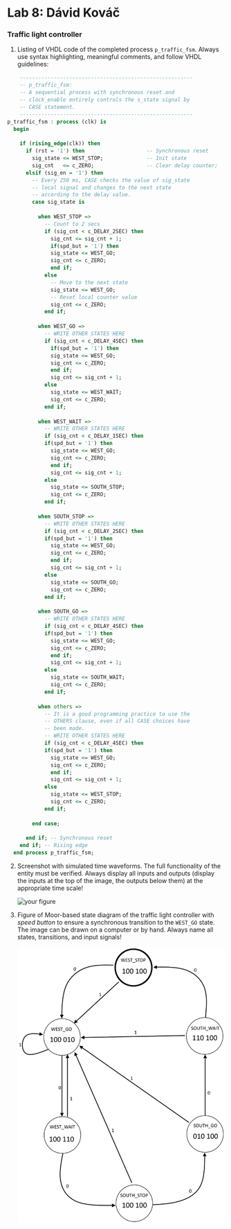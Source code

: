 # Lab 8: Dávid Kováč

### Traffic light controller

1. Listing of VHDL code of the completed process `p_traffic_fsm`. Always use syntax highlighting, meaningful comments, and follow VHDL guidelines:

```vhdl
    --------------------------------------------------------
    -- p_traffic_fsm:
    -- A sequential process with synchronous reset and
    -- clock_enable entirely controls the s_state signal by
    -- CASE statement.
    --------------------------------------------------------
p_traffic_fsm : process (clk) is
  begin

    if (rising_edge(clk)) then
      if (rst = '1') then                    -- Synchronous reset
        sig_state <= WEST_STOP;              -- Init state
        sig_cnt   <= c_ZERO;                 -- Clear delay counter;
      elsif (sig_en = '1') then
        -- Every 250 ms, CASE checks the value of sig_state
        -- local signal and changes to the next state 
        -- according to the delay value.
        case sig_state is

          when WEST_STOP =>
            -- Count to 2 secs
            if (sig_cnt < c_DELAY_2SEC) then
              sig_cnt <= sig_cnt + 1;
              if(spd_but = '1') then
              sig_state <= WEST_GO;
              sig_cnt <= c_ZERO;
              end if;
            else
              -- Move to the next state
              sig_state <= WEST_GO;
              -- Reset local counter value
              sig_cnt <= c_ZERO;
            end if;

          when WEST_GO =>
            -- WRITE OTHER STATES HERE
            if (sig_cnt < c_DELAY_4SEC) then
              if(spd_but = '1') then
              sig_state <= WEST_GO;
              sig_cnt <= c_ZERO;
              end if;
              sig_cnt <= sig_cnt + 1;
            else
              sig_state <= WEST_WAIT;
              sig_cnt <= c_ZERO;
            end if;

          when WEST_WAIT =>
            -- WRITE OTHER STATES HERE
            if (sig_cnt < c_DELAY_1SEC) then
            if(spd_but = '1') then
              sig_state <= WEST_GO;
              sig_cnt <= c_ZERO;
              end if;
              sig_cnt <= sig_cnt + 1;
            else
              sig_state <= SOUTH_STOP;
              sig_cnt <= c_ZERO;
            end if;

          when SOUTH_STOP =>
            -- WRITE OTHER STATES HERE
            if (sig_cnt < c_DELAY_2SEC) then
            if(spd_but = '1') then
              sig_state <= WEST_GO;
              sig_cnt <= c_ZERO;
              end if;
              sig_cnt <= sig_cnt + 1;
            else
              sig_state <= SOUTH_GO;
              sig_cnt <= c_ZERO;
            end if;

          when SOUTH_GO =>
            -- WRITE OTHER STATES HERE
            if (sig_cnt < c_DELAY_4SEC) then
            if(spd_but = '1') then
              sig_state <= WEST_GO;
              sig_cnt <= c_ZERO;
              end if;
              sig_cnt <= sig_cnt + 1;
            else
              sig_state <= SOUTH_WAIT;
              sig_cnt <= c_ZERO;
            end if;

          when others =>
            -- It is a good programming practice to use the
            -- OTHERS clause, even if all CASE choices have
            -- been made.
            -- WRITE OTHER STATES HERE
            if (sig_cnt < c_DELAY_4SEC) then
            if(spd_but = '1') then
              sig_state <= WEST_GO;
              sig_cnt <= c_ZERO;
              end if;
              sig_cnt <= sig_cnt + 1;
            else
              sig_state <= WEST_STOP;
              sig_cnt <= c_ZERO;
            end if;

        end case;

      end if; -- Synchronous reset
    end if; -- Rising edge
  end process p_traffic_fsm;
```

2. Screenshot with simulated time waveforms. The full functionality of the entity must be verified. Always display all inputs and outputs (display the inputs at the top of the image, the outputs below them) at the appropriate time scale!

   ![your figure](Images/waveforms.png)

3. Figure of Moor-based state diagram of the traffic light controller with *speed button* to ensure a synchronous transition to the `WEST_GO` state. The image can be drawn on a computer or by hand. Always name all states, transitions, and input signals!

   ![your figure](Images/traficMoore.png)